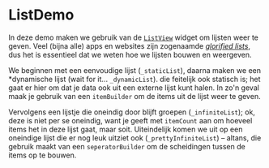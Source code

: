 # ListDemo

In deze demo maken we gebruik van de [`ListView`]() widget om lijsten weer te geven. Veel (bijna alle) apps en websites zijn zogenaamde [*glorified lists*](), dus het is essentieel dat we weten hoe we lijsten bouwen en weergeven.

We beginnen met een eenvoudige lijst (`_staticList`), daarna maken we een *dynamische lijst (wait for it... `_dynamicList`). die feitelijk ook statisch is; het gaat er hier om dat je data ook uit een externe lijst kunt halen. In zo'n geval maak je gebruik van een `itemBuilder` om de items uit de lijst weer te geven.

Vervolgens een lijstje die oneindig door blijft groepen (`_infiniteList`); ok, deze is niet per se oneindig, want je geeft met `itemCount` aan om hoeveel items het in deze lijst gaat, maar soit. Uiteindelijk komen we uit op een oneindige lijst die er nog leuk uitziet ook (`_prettyInfiniteList`) – altans, die gebruik maakt van een `seperatorBuilder` om de scheidingen tussen de items op te bouwen.
